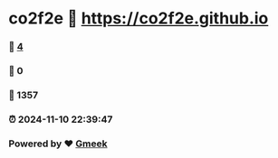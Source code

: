 # co2f2e :link: https://co2f2e.github.io 
### :page_facing_up: [4](https://co2f2e.github.io/tag.html) 
### :speech_balloon: 0 
### :hibiscus: 1357 
### :alarm_clock: 2024-11-10 22:39:47 
### Powered by :heart: [Gmeek](https://github.com/Meekdai/Gmeek)
